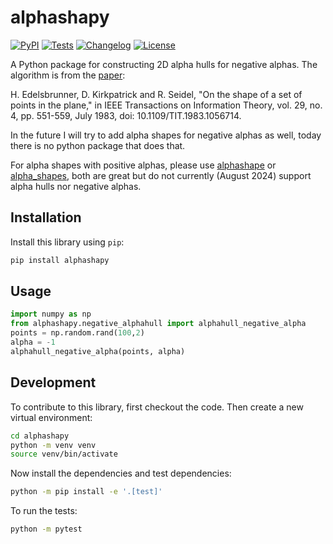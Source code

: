 # alphashapy

[![PyPI](https://img.shields.io/pypi/v/alphashapy.svg)](https://pypi.org/project/alphashapy/)
[![Tests](https://github.com/itaipelles/alphashapy/actions/workflows/test.yml/badge.svg)](https://github.com/itaipelles/alphashapy/actions/workflows/test.yml)
[![Changelog](https://img.shields.io/github/v/release/itaipelles/alphashapy?include_prereleases&label=changelog)](https://github.com/itaipelles/alphashapy/releases)
[![License](https://img.shields.io/badge/license-Apache%202.0-blue.svg)](https://github.com/itaipelles/alphashapy/blob/main/LICENSE)

A Python package for constructing 2D alpha hulls for negative alphas. The algorithm is from the [paper](https://ieeexplore.ieee.org/abstract/document/1056714):

H. Edelsbrunner, D. Kirkpatrick and R. Seidel, "On the shape of a set of points in the plane," in IEEE Transactions on Information Theory, vol. 29, no. 4, pp. 551-559, July 1983, doi: 10.1109/TIT.1983.1056714.

In the future I will try to add alpha shapes for negative alphas as well, today there is no python package that does that.

For alpha shapes with positive alphas, please use [alphashape](https://github.com/bellockk/alphashape) or [alpha_shapes](https://github.com/panosz/alpha_shapes), both are great but do not currently (August 2024) support alpha hulls nor negative alphas.

## Installation

Install this library using `pip`:
```bash
pip install alphashapy
```
## Usage

```python
import numpy as np
from alphashapy.negative_alphahull import alphahull_negative_alpha
points = np.random.rand(100,2)
alpha = -1
alphahull_negative_alpha(points, alpha)
```

## Development

To contribute to this library, first checkout the code. Then create a new virtual environment:
```bash
cd alphashapy
python -m venv venv
source venv/bin/activate
```
Now install the dependencies and test dependencies:
```bash
python -m pip install -e '.[test]'
```
To run the tests:
```bash
python -m pytest
```
